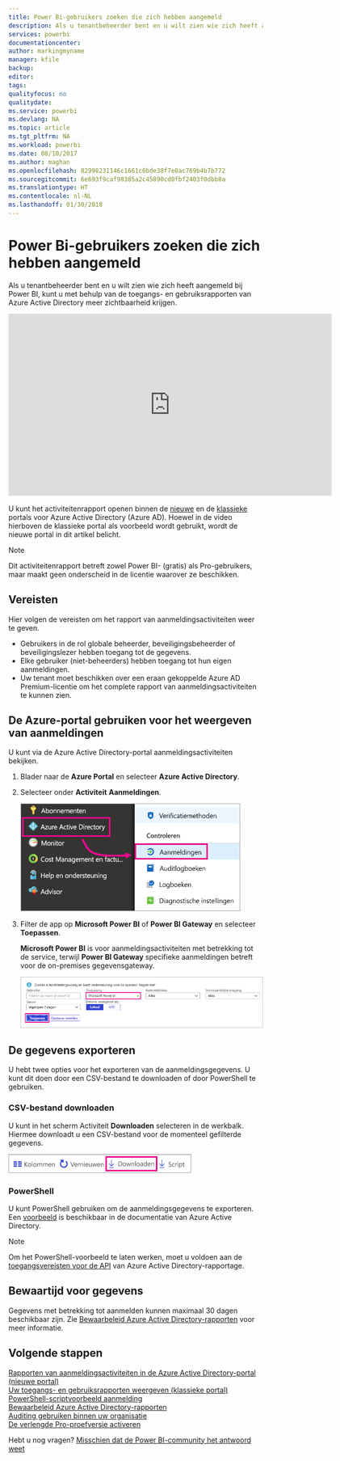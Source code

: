 ```yaml
---
title: Power Bi-gebruikers zoeken die zich hebben aangemeld
description: Als u tenantbeheerder bent en u wilt zien wie zich heeft aangemeld bij Power BI, kunt u met behulp van de toegangs- en gebruiksrapporten van Azure Active Directory meer zichtbaarheid krijgen.
services: powerbi
documentationcenter: 
author: markingmyname
manager: kfile
backup: 
editor: 
tags: 
qualityfocus: no
qualitydate: 
ms.service: powerbi
ms.devlang: NA
ms.topic: article
ms.tgt_pltfrm: NA
ms.workload: powerbi
ms.date: 08/10/2017
ms.author: maghan
ms.openlocfilehash: 82998231146c1661c6bde38f7e0ac769b4b7b772
ms.sourcegitcommit: 6e693f9caf98385a2c45890cd0fbf2403f0dbb8a
ms.translationtype: HT
ms.contentlocale: nl-NL
ms.lasthandoff: 01/30/2018
---
```

# <a name="find-power-bi-users-that-have-signed-in"></a>Power Bi-gebruikers zoeken die zich hebben aangemeld
Als u tenantbeheerder bent en u wilt zien wie zich heeft aangemeld bij Power BI, kunt u met behulp van de toegangs- en gebruiksrapporten van Azure Active Directory meer zichtbaarheid krijgen.

<iframe width="640" height="360" src="https://www.youtube.com/embed/1AVgh9w9VM8?showinfo=0" frameborder="0" allowfullscreen></iframe>

U kunt het activiteitenrapport openen binnen de [nieuwe](https://docs.microsoft.com/azure/active-directory/active-directory-reporting-activity-sign-ins) en de [klassieke](https://docs.microsoft.com/azure/active-directory/active-directory-view-access-usage-reports) portals voor Azure Active Directory (Azure AD). Hoewel in de video hierboven de klassieke portal als voorbeeld wordt gebruikt, wordt de nieuwe portal in dit artikel belicht.

> [!NOTE]
> Dit activiteitenrapport betreft zowel Power BI- (gratis) als Pro-gebruikers, maar maakt geen onderscheid in de licentie waarover ze beschikken.
> 
> 

## <a name="requirements"></a>Vereisten
Hier volgen de vereisten om het rapport van aanmeldingsactiviteiten weer te geven.

* Gebruikers in de rol globale beheerder, beveiligingsbeheerder of beveiligingslezer hebben toegang tot de gegevens.
* Elke gebruiker (niet-beheerders) hebben toegang tot hun eigen aanmeldingen.
* Uw tenant moet beschikken over een eraan gekoppelde Azure AD Premium-licentie om het complete rapport van aanmeldingsactiviteiten te kunnen zien.

## <a name="using-the-azure-portal-to-view-sign-ins"></a>De Azure-portal gebruiken voor het weergeven van aanmeldingen
U kunt via de Azure Active Directory-portal aanmeldingsactiviteiten bekijken.

1. Blader naar de **Azure Portal** en selecteer **Azure Active Directory**.
2. Selecteer onder **Activiteit** **Aanmeldingen**.
   
    ![](media/service-admin-access-usage/azure-portal-sign-ins.png)
3. Filter de app op **Microsoft Power BI** of **Power BI Gateway** en selecteer **Toepassen**.
   
    **Microsoft Power BI** is voor aanmeldingsactiviteiten met betrekking tot de service, terwijl **Power BI Gateway** specifieke aanmeldingen betreft voor de on-premises gegevensgateway.
   
    ![](media/service-admin-access-usage/sign-in-filter.png)

## <a name="export-the-data"></a>De gegevens exporteren
U hebt twee opties voor het exporteren van de aanmeldingsgegevens. U kunt dit doen door een CSV-bestand te downloaden of door PowerShell te gebruiken.

### <a name="download-csv"></a>CSV-bestand downloaden
U kunt in het scherm Activiteit **Downloaden** selecteren in de werkbalk. Hiermee downloadt u een CSV-bestand voor de momenteel gefilterde gegevens.

![](media/service-admin-access-usage/download-sign-in-data-csv.png)

### <a name="powershell"></a>PowerShell
U kunt PowerShell gebruiken om de aanmeldingsgegevens te exporteren. Een [voorbeeld](https://docs.microsoft.com/azure/active-directory/active-directory-reporting-api-sign-in-activity-samples#powershell-script) is beschikbaar in de documentatie van Azure Active Directory.

> [!NOTE]
> Om het PowerShell-voorbeeld te laten werken, moet u voldoen aan de [toegangsvereisten voor de API](https://docs.microsoft.com/en-us/azure/active-directory/active-directory-reporting-api-prerequisites) van Azure Active Directory-rapportage.
> 
> 

## <a name="data-retention"></a>Bewaartijd voor gegevens
Gegevens met betrekking tot aanmelden kunnen maximaal 30 dagen beschikbaar zijn. Zie [Bewaarbeleid Azure Active Directory-rapporten](https://docs.microsoft.com/azure/active-directory/active-directory-reporting-retention) voor meer informatie.

## <a name="next-steps"></a>Volgende stappen
[Rapporten van aanmeldingsactiviteiten in de Azure Active Directory-portal (nieuwe portal)](https://docs.microsoft.com/azure/active-directory/active-directory-reporting-activity-sign-ins)  
[Uw toegangs- en gebruiksrapporten weergeven (klassieke portal)](https://docs.microsoft.com/azure/active-directory/active-directory-view-access-usage-reports#view-or-download-a-report)  
[PowerShell-scriptvoorbeeld aanmelding](https://docs.microsoft.com/azure/active-directory/active-directory-reporting-api-sign-in-activity-samples#powershell-script)  
[Bewaarbeleid Azure Active Directory-rapporten](https://docs.microsoft.com/azure/active-directory/active-directory-reporting-retention)  
[Auditing gebruiken binnen uw organisatie](service-admin-auditing.md)  
[De verlengde Pro-proefversie activeren](service-extended-pro-trial.md)

Hebt u nog vragen? [Misschien dat de Power BI-community het antwoord weet](https://community.powerbi.com/)

